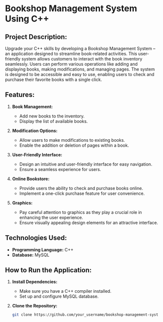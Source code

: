 # Bookshop Management System Using C++

## Project Description:

Upgrade your C++ skills by developing a Bookshop Management System – an application designed to streamline book-related activities. This user-friendly system allows customers to interact with the book inventory seamlessly. Users can perform various operations like adding and displaying books, making modifications, and managing pages. The system is designed to be accessible and easy to use, enabling users to check and purchase their favorite books with a single click.

## Features:

1. **Book Management:**
   - Add new books to the inventory.
   - Display the list of available books.

2. **Modification Options:**
   - Allow users to make modifications to existing books.
   - Enable the addition or deletion of pages within a book.

3. **User-Friendly Interface:**
   - Design an intuitive and user-friendly interface for easy navigation.
   - Ensure a seamless experience for users.

4. **Online Bookstore:**
   - Provide users the ability to check and purchase books online.
   - Implement a one-click purchase feature for user convenience.

5. **Graphics:**
   - Pay careful attention to graphics as they play a crucial role in enhancing the user experience.
   - Ensure visually appealing design elements for an attractive interface.

## Technologies Used:

- **Programming Language:** C++
- **Database:** MySQL

## How to Run the Application:

1. **Install Dependencies:**
   - Make sure you have a C++ compiler installed.
   - Set up and configure MySQL database.

2. **Clone the Repository:**
   ```bash
   git clone https://github.com/your_username/bookshop-management-system.git
